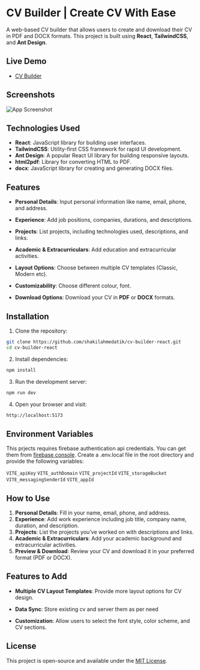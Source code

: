 # CV Builder | Create CV With Ease

A web-based CV builder that allows users to create and download their CV in PDF and DOCX formats. This project is built using **React**, **TailwindCSS**, and **Ant Design**.

## Live Demo

- [CV Builder](https://cv-builder-b3011.web.app/)

## Screenshots

![App Screenshot](https://i.ibb.co.com/2Yf9bpzz/cv-builder-mocup.webp)

## **Technologies Used**

- **React**: JavaScript library for building user interfaces.
- **TailwindCSS**: Utility-first CSS framework for rapid UI development.
- **Ant Design**: A popular React UI library for building responsive layouts.
- **html2pdf**: Library for converting HTML to PDF.
- **docx**: JavaScript library for creating and generating DOCX files.

## **Features**

- **Personal Details**: Input personal information like name, email, phone, and address.
- **Experience**: Add job positions, companies, durations, and descriptions.
- **Projects**: List projects, including technologies used, descriptions, and links.
- **Academic & Extracurriculars**: Add education and extracurricular activities.

- **Layout Options**: Choose between multiple CV templates (Classic, Modern etc).

- **Customizability**: Choose different colour, font.

- **Download Options**: Download your CV in **PDF** or **DOCX** formats.

## Installation

1. Clone the repository:

```bash
git clone https://github.com/shakilahmedatik/cv-builder-react.git
cd cv-builder-react
```

2. Install dependencies:

```bash
npm install
```

3. Run the development server:

```bash
npm run dev
```

4. Open your browser and visit:

```bash
http://localhost:5173
```

## Environment Variables

This prjects requires firebase authentication api credentials. You can get them from [firebase console](https://console.firebase.google.com/).
Create a .env.local file in the root directory and provide the following variables:

`VITE_apiKey`
`VITE_authDomain`
`VITE_projectId`
`VITE_storageBucket`
`VITE_messagingSenderId`
`VITE_appId`

## **How to Use**

1.  **Personal Details**: Fill in your name, email, phone, and address.
2.  **Experience**: Add work experience including job title, company name, duration, and description.
3.  **Projects**: List the projects you’ve worked on with descriptions and links.
4.  **Academic & Extracurriculars**: Add your academic background and extracurricular activities.
5.  **Preview & Download**: Review your CV and download it in your preferred format (PDF or DOCX).

## **Features to Add**

- **Multiple CV Layout Templates**: Provide more layout options for CV design.

- **Data Sync**: Store existing cv and server them as per need
- **Customization**: Allow users to select the font style, color scheme, and CV sections.

## **License**

This project is open-source and available under the [MIT License](LICENSE).
